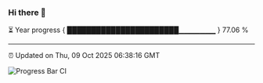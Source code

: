 ### Hi there 👋

⏳ Year progress { ███████████████████████▁▁▁▁▁▁▁ } 77.06 %

---

⏰ Updated on Thu, 09 Oct 2025 06:38:16 GMT

![Progress Bar CI](https://github.com/DhruviPatel157/GitHub-Actions-Demo/workflows/Progress%20Bar%20CI/badge.svg)
